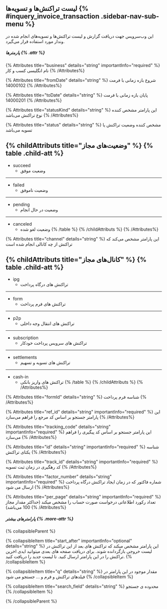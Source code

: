 ##  لیست تراکنش‌ها و تسویه‌ها {% #inquery_invoice_transaction .sidebar-nav-sub-menu %}
این وب‌سرویس جهت دریافت گزارش و لیست تراکنش‌ها و تسویه‌های انجام شده در وندار مورد استفاده قرار می‌گیرد.

##### پارمترها {% .attr %}

{% Attributes title="business" details="string" importantInfo="required" %}
نام انگلیسی کسب و کار
{% /Attributes%}

{% Attributes title="fromDate" details="string" %}
شروع بازه زمانی با فرمت 14000102
{% /Attributes%}

{% Attributes title="toDate" details="string" %}
پایان بازه زمانی با فرمت 14000201
{% /Attributes%}

{% Attributes title="statusKind" details="string" %}
این پارامتر مشخص کننده نوع تراکنش می‌باشد
{% /Attributes%}

{% Attributes title="status" details="string" %}
مشخص کننده وضعیت تراکنش یا تسویه می‌باشد

{% childAttributs title="وضعیت‌های مجاز" %}
{% table .child-att %}
 ---
* succeed
    *  وضعیت موفق
---
* failed
    * وضعیت نا‌موفق
---
* pending
    * وضعیت در حال انجام
---
* canceled
    *	 وضعیت لغو شده
{% /table %}
{% /childAttributs %}
{% /Attributes%}

{% Attributes title="channel" details="string" %}
این پارامتر مشخص می‌کند که تراکنش از چه کانالی انجام شده است

{% childAttributs title="کانال‌های مجاز" %}
{% table .child-att %}
 ---
* ipg
    * تراکنش های درگاه پرداخت
 ---
* form
    * تراکنش های فرم پرداخت
---
* p2p
    * تراکنش های انتقال وجه داخلی
---
* subscription
    * تراکنش های سرویس پرداخت خودکار
---
* settlements
    * تراکنش های تسویه و تسهیم
---
* cash-in 
    * تراکنش های واریز بانکی
{% /table %}
{% /childAttributs %}
{% /Attributes%}

{% Attributes title="formId" details="string" %}
شناسه فرم پرداخت
{% /Attributes%}

{% Attributes title="ref_id" details="string" importantInfo="required" %}
این پارامتر جستجو بر اساس کد مرجع را فراهم می‌سازد
{% /Attributes%}

{% Attributes title="tracking_code" details="string" importantInfo="required" %}
این پارامتر جستجو بر اساس کد پیگیری را فراهم می‌سازد
{% /Attributes%}

{% Attributes title="id" details="string" importantInfo="required" %}
شناسه یکتای تراکنش
{% /Attributes%}

{% Attributes title="track_id" details="string" importantInfo="required" %}
کد رهگیری در زمان ثبت تسویه
{% /Attributes%}

{% Attributes title="factor_number" details="string" importantInfo="required" %}
شماره فاکتور که در زمان ایجاد تراکنش درگاه پرداخت ارسال می شود
{% /Attributes%}

{% Attributes title="per_page" details="string" importantInfo="required" %}
 تعداد رکورد اطلاعاتی درخواست صورت حساب را مشخص میکند (حداکثر مقدار مجاز 100 می‌باشد)
{% /Attributes%}


##### پارامترهای بیشتر {% .more-attr %}

{% collapsibleParent %}

{% collapsibleItem title="start_after"  importantInfo="optional" details="string" %}
این پارامتر مشخص میکند که تراکنش های بعد از این تراکنش در لیست خروجی بازگردانده شوند. برای دریافت صفحه های بعدی میتوانید ایدی اخرین تراکنش را در این پارامتر ارسال کنید. تا لیست جدید را دریافت کنید.
{% /collapsibleItem %}

{% collapsibleItem title="q" details="string" %}
مقدار موجود در این پارامتر در فیلدهای تراکنش و فرم و ... جستجو می شود
{% /collapsibleItem %}

{% collapsibleItem title="search_field" details="string" %}
محدوده ی جستجو
{% /collapsibleItem %}

{% /collapsibleParent %}

